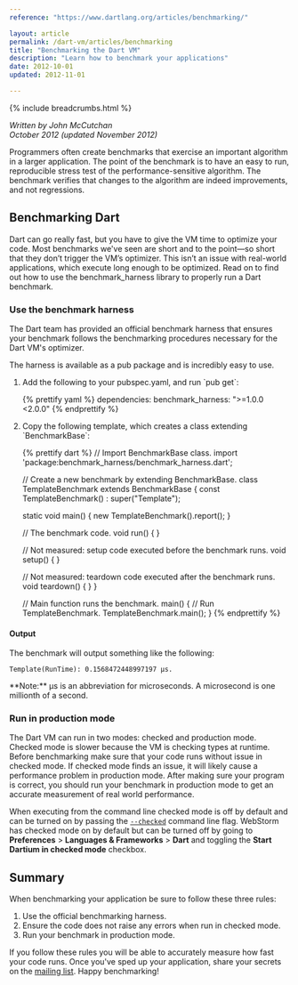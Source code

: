 ```yaml
---
reference: "https://www.dartlang.org/articles/benchmarking/"

layout: article
permalink: /dart-vm/articles/benchmarking
title: "Benchmarking the Dart VM"
description: "Learn how to benchmark your applications"
date: 2012-10-01
updated: 2012-11-01

---
```


{% include breadcrumbs.html %}

_Written by John McCutchan <br>
October 2012 (updated November 2012)_

Programmers often create benchmarks that exercise an important algorithm in a
larger application. The point of the benchmark is to have an easy to run,
reproducible stress test of the performance-sensitive algorithm.
The benchmark verifies that changes to the algorithm are indeed
improvements, and not regressions.

## Benchmarking Dart

Dart can go really fast, but you have to give the VM time to optimize your code.
Most benchmarks we've seen are short and to the point—so short that they don’t
trigger the VM’s optimizer. This isn’t an issue with real-world applications,
which execute long enough to be optimized.
Read on to find out how to use the benchmark_harness library
to properly run a Dart benchmark.

### Use the benchmark harness

The Dart team has provided an official benchmark harness that ensures
your benchmark follows the benchmarking procedures necessary
for the Dart VM's optimizer.

The harness is available as a pub package and is incredibly easy to use.

<ol markdown="1">
<li markdown="1">Add the following to your pubspec.yaml, and run `pub get`:

{% prettify yaml %}
dependencies:
  benchmark_harness: ">=1.0.0 <2.0.0"
{% endprettify %}
</li>

<li markdown="1">Copy the following template, which creates a class extending
    `BenchmarkBase`:

{% prettify dart %}
// Import BenchmarkBase class.
import 'package:benchmark_harness/benchmark_harness.dart';

// Create a new benchmark by extending BenchmarkBase.
class TemplateBenchmark extends BenchmarkBase {
  const TemplateBenchmark() : super("Template");

  static void main() {
    new TemplateBenchmark().report();
  }

  // The benchmark code.
  void run() {
  }

  // Not measured: setup code executed before the benchmark runs.
  void setup() { }

  // Not measured: teardown code executed after the benchmark runs.
  void teardown() { }
}

// Main function runs the benchmark.
main() {
  // Run TemplateBenchmark.
  TemplateBenchmark.main();
}
{% endprettify %}
</li>
</ol>

#### Output

The benchmark will output something like the following:

    Template(RunTime): 0.1568472448997197 µs.

<aside class="alert alert-info" markdown="1">
**Note:**
µs is an abbreviation for microseconds. A microsecond is one millionth of a
second.
</aside>

### Run in production mode

The Dart VM can run in two modes: checked and production mode.
Checked mode is slower because the VM is checking types at runtime.
Before benchmarking make sure that your code runs without issue in checked mode.
If checked mode finds an issue,
it will likely cause a performance problem in production mode.
After making sure your program is correct,
you should run your benchmark in production mode
to get an accurate measurement of real world performance.

When executing from the command line checked mode is off by default and can be
turned on by passing the
[`--checked`]({{site.dart_vm}}/tools/dart-vm#options) command line flag.
WebStorm has checked mode on by default but can be turned off by
going to **Preferences** > **Languages & Frameworks** > **Dart**
and toggling the **Start Dartium in checked mode** checkbox.

## Summary

When benchmarking your application be sure to follow these three rules:

1. Use the official benchmarking harness.
1. Ensure the code does not raise any errors when run in checked mode.
1. Run your benchmark in production mode.

If you follow these rules you will be able to accurately measure how fast your
code runs. Once you've sped up your application, share your secrets on the
[mailing list](https://groups.google.com/a/dartlang.org/forum/?fromgroups#!forum/misc).
Happy benchmarking!
